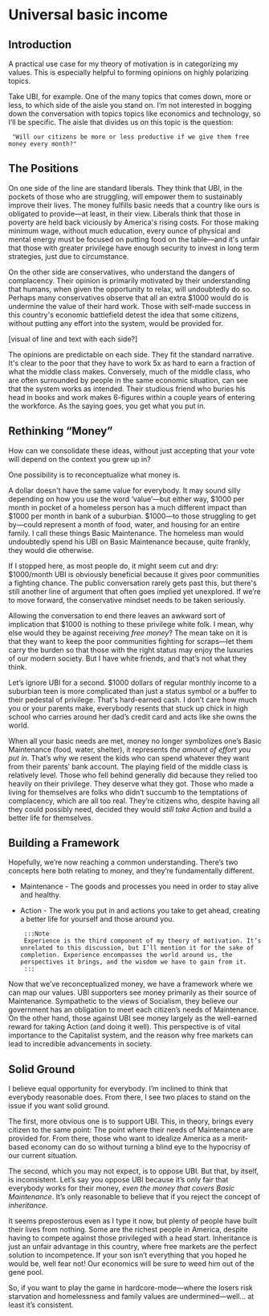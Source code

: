 # Universal basic income

## Introduction

A practical use case for my theory of motivation is in categorizing my values. This is especially helpful to forming opinions on highly polarizing topics.

Take UBI, for example. One of the many topics that comes down, more or less, to which side of the aisle you stand on. I’m not interested in bogging down the conversation with topics topics like economics and technology, so I’ll be specific. The aisle that divides us on this topic is the question:

	 "Will our citizens be more or less productive if we give them free money every month?"  

## The Positions

On one side of the line are standard liberals. They think that UBI, in the pockets of those who are struggling, will empower them to sustainably improve their lives. The money fulfills basic needs that a country like ours is obligated to provide—at least, in their view. Liberals think that those in poverty are held back viciously by America's rising costs. For those making minimum wage, without much education, every ounce of physical and mental energy must be focused on putting food on the table—and it's unfair that those with greater privilege have enough security to invest in long term strategies, just due to circumstance.

On the other side are conservatives, who understand the dangers of complacency. Their opinion is primarily motivated by their understanding that humans, when given the opportunity to relax, will undoubtedly do so. Perhaps many conservatives observe that all an extra $1000 would do is undermine the value of their hard work. Those with self-made success in this country's economic battlefield detest the idea that some citizens, without putting any effort into the system, would be provided for.

[visual of line and text with each side?] 

The opinions are predictable on each side. They fit the standard narrative. It's clear to the poor that they have to work 5x as hard to earn a fraction of what the middle class makes. Conversely, much of the middle class, who are often surrounded by people in the same economic situation, can see that the system works as intended. Their studious friend who buries his head in books and work makes 6-figures within a couple years of entering the workforce. As the saying goes, you get what you put in.

## Rethinking “Money”

How can we consolidate these ideas, without just accepting that your vote will depend on the context you grew up in? 

One possibility is to reconceptualize what money is.

A dollar doesn't have the same value for everybody. It may sound silly depending on how you use the word ‘value’—but either way, $1000 per month in pocket of a homeless person has a much different impact than $1000 per month in bank of a suburbian. $1000—to those struggling to get by—could represent a month of food, water, and housing for an entire family. I call these things Basic Maintenance. The homeless man would undoubtedly spend his UBI on Basic Maintenance because, quite frankly, they would die otherwise.

If I stopped here, as most people do, it might seem cut and dry: $1000/month UBI is obviously beneficial because it gives poor communities a fighting chance. The public conversation rarely gets past this, but there's still another line of argument that often goes implied yet unexplored. If we’re to move forward, the conservative mindset needs to be taken seriously.

Allowing the conversation to end there leaves an awkward sort of implication that $1000 is nothing to these privilege white folk. I mean, why else would they be against receiving *free money*? The mean take on it is that they want to keep the poor communities fighting for scraps—let them carry the burden so that those with the right status may enjoy the luxuries of our modern society. But I have white friends, and that’s not what they think.

Let’s ignore UBI for a second. $1000 dollars of regular monthly income to a suburbian teen is more complicated than just a status symbol or a buffer to their pedestal of privilege. That's hard-earned cash. I don’t care how much you or your parents make, everybody resents that stuck up chick in high school who carries around her dad’s credit card and acts like she owns the world. 

When all your basic needs are met, money no longer symbolizes one’s Basic Maintenance (food, water, shelter), it represents *the amount of effort you put in*. That’s why we resent the kids who can spend whatever they want from their parents’ bank account. The playing field of the middle class is relatively level. Those who fell behind generally did because they relied too heavily on their privilege. They deserve what they got. Those who made a living for themselves are folks who didn’t succumb to the temptations of complacency, which are all too real. They’re citizens who, despite having all they could possibly need, decided they would *still take Action* and build a better life for themselves. 

## Building a Framework

Hopefully, we’re now reaching a common understanding. There’s two concepts here both relating to money, and they’re fundamentally different.

 * Maintenance - The goods and processes you need in order to stay alive and healthy. 
 * Action - The work you put in and actions you take to get ahead, creating a better life for yourself and those around you.

		:::Note
		Experience is the third component of my theory of motivation. It’s unrelated to this discussion, but I’ll mention it for the sake of completion. Experience encompasses the world around us, the perspectives it brings, and the wisdom we have to gain from it. 
		:::

Now that we’ve reconceptualized money, we have a framework where we can map our values. UBI supporters see money primarily as their source of Maintenance. Sympathetic to the views of Socialism, they believe our government has an obligation to meet each citizen’s needs of Maintenance. On the other hand, those against UBI see money largely as the well-earned reward for taking Action (and doing it well). This perspective is of vital importance to the Capitalist system, and the reason why free markets can lead to incredible advancements in society.

## Solid Ground

I believe equal opportunity for everybody. I’m inclined to think that everybody reasonable does. From there, I see two places to stand on the issue if you want solid ground. 

The first, more obvious one is to support UBI. This, in theory, brings every citizen to the same point: The point where their needs of Maintenance are provided for. From there, those who want to idealize America as a merit-based economy can do so without turning a blind eye to the hypocrisy of our current situation.

The second, which you may not expect, is to oppose UBI. But that, by itself, is inconsistent. Let’s say you oppose UBI because it’s only fair that everybody works for their money, *even the money that covers Basic Maintenance*. It’s only reasonable to believe that if you reject the concept of *inheritance*.

It seems preposterous even as I type it now, but plenty of people have built their lives from nothing. Some are the richest people in America, despite having to compete against those privileged with a head start. Inheritance is just an unfair advantage in this country, where free markets are the perfect solution to incompetence. If your son isn’t everything that you hoped he would be, well fear not! Our economics will be sure to weed him out of the gene pool. 

So, if you want to play the game in hardcore-mode—where the losers risk starvation and homelessness and family values are undermined—well... at least it’s consistent. 
